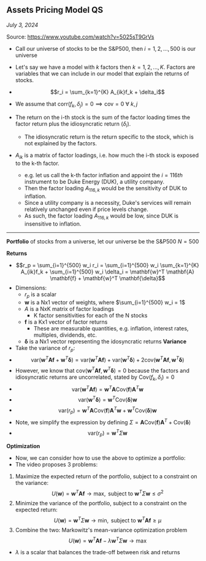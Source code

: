 ## Assets Pricing Model QS 
*July 3, 2024*

Source: https://www.youtube.com/watch?v=5025sT9GrVs

- Call our universe of stocks to be the S&P500, then $i = 1, 2, ..., 500$ is our universe
- Let's say we have a model with $k$ factors then $k = 1, 2, ..., K$. Factors are variables that we can include in our model that explain the returns of stocks.
- $$r_i = \sum_{k=1}^{K} A_{ik}f_k + \delta_i$$
- We assume that $\text{corr}(f_k, \delta_j) = 0 \implies \text{cov} = 0 \ \forall \ k, j$

- The return on the i-th stock is the sum of the factor loading times the factor return plus the idiosyncratic return ($\delta_i$).
    - The idiosyncratic return is the return specific to the stock, which is not explained by the factors.
- $A_{ik}$ is a matrix of factor loadings, i.e. how much the i-th stock is exposed to the k-th factor. 
    - e.g. let us call the k-th factor inflation and appoint the $i=116th$ instrument to be Duke Energy (DUK), a utility company. 
    - Then the factor loading $A_{116,k}$ would be the sensitivity of DUK to inflation. 
    - Since a utility company is a necessity, Duke's services will remain relatively unchanged even if price levels change. 
    - As such, the factor loading $A_{116,k}$ would be low, since DUK is  insensitive to inflation. 
_______
**Portfolio** of stocks from a universe, let our universe be the S&P500 $N = 500$ 

**Returns**
- $$r_p = \sum_{i=1}^{500} w_i r_i = \sum_{i=1}^{500} w_i \sum_{k=1}^{K} A_{ik}f_k + \sum_{i=1}^{500} w_i \delta_i = \mathbf{w}^T \mathbf{A} \mathbf{f} + \mathbf{w}^T \mathbf{\delta}$$
- Dimensions:
    - $r_p$ is a scalar
    - $\mathbf{w}$ is a Nx1 vector of weights, where $\sum_{i=1}^{500} w_i = 1$
    - $A$ is a NxK matrix of factor loadings
        - K factor sensitivities for each of the N stocks
    - $\mathbf{f}$ is a Kx1 vector of factor returns
        - These are measurable quantities, e.g. inflation, interest rates, multiples, dividends, etc.
    - $\mathbf{\delta}$ is a Nx1 vector representing the idosyncratic returns
**Variance**
- Take the variance of $r_p$:
- $$\text{var}( \mathbf{w}^T \mathbf{A} \mathbf{f} + \mathbf{w}^T \mathbf{\delta}) = \text{var}(\mathbf{w}^T \mathbf{A} \mathbf{f}) + \text{var}(\mathbf{w}^T \mathbf{\delta}) + 2\text{cov}(\mathbf{w}^T \mathbf{A} \mathbf{f}, \mathbf{w}^T \mathbf{\delta})$$
- However, we know that $\text{cov}(\mathbf{w}^T \mathbf{A} \mathbf{f}, \mathbf{w}^T \mathbf{\delta}) = 0$ because the factors and idiosyncratic returns are uncorrelated, stated by $\text{Cov}(f_k, \delta_i) = 0$
- $$\text{var}(\mathbf{w}^T \mathbf{A} \mathbf{f}) = \mathbf{w}^T \mathbf{A} \text{Cov}(\mathbf{f}) \mathbf{A}^T \mathbf{w}$$
- $$\text{var}(\mathbf{w}^T \mathbf{\delta}) = \mathbf{w}^T \text{Cov}(\mathbf{\delta}) \mathbf{w}$$
- $$\text{var}(r_p) = \mathbf{w}^T \mathbf{A} \text{Cov}(\mathbf{f}) \mathbf{A}^T \mathbf{w} + \mathbf{w}^T \text{Cov}(\mathbf{\delta}) \mathbf{w}$$
- Note, we simplify the expression by defining $\Sigma = \mathbf{A} \text{Cov}(\mathbf{f}) \mathbf{A}^T + \text{Cov}(\mathbf{\delta})$
- $$\text{var}(r_p) = \mathbf{w}^T \Sigma \mathbf{w}$$

**Optimization**
- Now, we can consider how to use the above to optimize a portfolio:
- The video proposes 3 problems:


1. Maximize the expected return of the portfolio, subject to a constraint on the variance:
$$U(\mathbf{w}) = \mathbf{w}^T \mathbf{A} \mathbf{f} \rightarrow \text{max}, \text{ subject to } \mathbf{w}^T \Sigma \mathbf{w} \leq \sigma^2$$
2. Minimize the variance of the portfolio, subject to a constraint on the expected return:
$$U(\mathbf{w}) = \mathbf{w}^T \Sigma \mathbf{w} \rightarrow \text{min}, \text{ subject to } \mathbf{w}^T \mathbf{A} \mathbf{f} \geq \mu$$
3. Combine the two: Markowitz's mean-variance optimization problem
$$U(\mathbf{w}) = \mathbf{w}^T \mathbf{A} \mathbf{f} - \lambda \mathbf{w}^T \Sigma \mathbf{w} \rightarrow \text{max}$$
- $\lambda$ is a scalar that balances the trade-off between risk and returns


